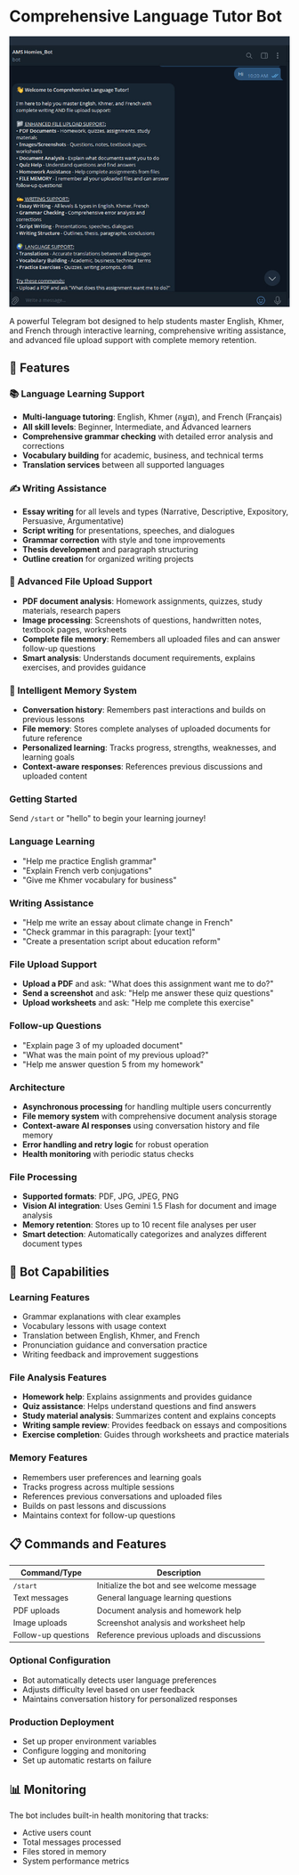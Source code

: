 # Comprehensive Language Tutor Bot

![Bot Image](https://github.com/sreypich999/Bot/blob/main/photo_2025-10-22_23-21-46.jpg)

A powerful Telegram bot designed to help students master English, Khmer, and French through interactive learning, comprehensive writing assistance, and advanced file upload support with complete memory retention.

## 🌟 Features

### 📚 Language Learning Support
- **Multi-language tutoring**: English, Khmer (កម្ពុជា), and French (Français)
- **All skill levels**: Beginner, Intermediate, and Advanced learners
- **Comprehensive grammar checking** with detailed error analysis and corrections
- **Vocabulary building** for academic, business, and technical terms
- **Translation services** between all supported languages

### ✍️ Writing Assistance
- **Essay writing** for all levels and types (Narrative, Descriptive, Expository, Persuasive, Argumentative)
- **Script writing** for presentations, speeches, and dialogues
- **Grammar correction** with style and tone improvements
- **Thesis development** and paragraph structuring
- **Outline creation** for organized writing projects

### 📁 Advanced File Upload Support
- **PDF document analysis**: Homework assignments, quizzes, study materials, research papers
- **Image processing**: Screenshots of questions, handwritten notes, textbook pages, worksheets
- **Complete file memory**: Remembers all uploaded files and can answer follow-up questions
- **Smart analysis**: Understands document requirements, explains exercises, and provides guidance

### 🧠 Intelligent Memory System
- **Conversation history**: Remembers past interactions and builds on previous lessons
- **File memory**: Stores complete analyses of uploaded documents for future reference
- **Personalized learning**: Tracks progress, strengths, weaknesses, and learning goals
- **Context-aware responses**: References previous discussions and uploaded content







### Getting Started
Send `/start` or "hello" to begin your learning journey!

### Language Learning
- "Help me practice English grammar"
- "Explain French verb conjugations"
- "Give me Khmer vocabulary for business"

### Writing Assistance
- "Help me write an essay about climate change in French"
- "Check grammar in this paragraph: [your text]"
- "Create a presentation script about education reform"

### File Upload Support
- **Upload a PDF** and ask: "What does this assignment want me to do?"
- **Send a screenshot** and ask: "Help me answer these quiz questions"
- **Upload worksheets** and ask: "Help me complete this exercise"

### Follow-up Questions
- "Explain page 3 of my uploaded document"
- "What was the main point of my previous upload?"
- "Help me answer question 5 from my homework"



### Architecture
- **Asynchronous processing** for handling multiple users concurrently
- **File memory system** with comprehensive document analysis storage
- **Context-aware AI responses** using conversation history and file memory
- **Error handling and retry logic** for robust operation
- **Health monitoring** with periodic status checks

### File Processing
- **Supported formats**: PDF, JPG, JPEG, PNG
- **Vision AI integration**: Uses Gemini 1.5 Flash for document and image analysis
- **Memory retention**: Stores up to 10 recent file analyses per user
- **Smart detection**: Automatically categorizes and analyzes different document types

## 🤖 Bot Capabilities

### Learning Features
- Grammar explanations with clear examples
- Vocabulary lessons with usage context
- Translation between English, Khmer, and French
- Pronunciation guidance and conversation practice
- Writing feedback and improvement suggestions

### File Analysis Features
- **Homework help**: Explains assignments and provides guidance
- **Quiz assistance**: Helps understand questions and find answers
- **Study material analysis**: Summarizes content and explains concepts
- **Writing sample review**: Provides feedback on essays and compositions
- **Exercise completion**: Guides through worksheets and practice materials

### Memory Features
- Remembers user preferences and learning goals
- Tracks progress across multiple sessions
- References previous conversations and uploaded files
- Builds on past lessons and discussions
- Maintains context for follow-up questions

## 📋 Commands and Features

| Command/Type | Description |
|-------------|-------------|
| `/start` | Initialize the bot and see welcome message |
| Text messages | General language learning questions |
| PDF uploads | Document analysis and homework help |
| Image uploads | Screenshot analysis and worksheet help |
| Follow-up questions | Reference previous uploads and discussions |


### Optional Configuration
- Bot automatically detects user language preferences
- Adjusts difficulty level based on user feedback
- Maintains conversation history for personalized responses



### Production Deployment
- Set up proper environment variables
- Configure logging and monitoring
- Set up automatic restarts on failure

## 📊 Monitoring

The bot includes built-in health monitoring that tracks:
- Active users count
- Total messages processed
- Files stored in memory
- System performance metrics






